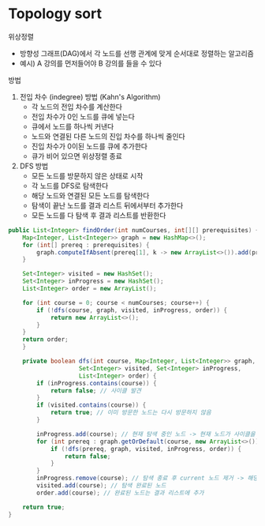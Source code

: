 # Topology sort

위상정렬
- 방향성 그래프(DAG)에서 각 노드를 선행 관계에 맞게 순서대로 정렬하는 알고리즘
- 예시) A 강의를 먼저들어야 B 강의를 들을 수 있다

방법
1. 전입 차수 (indegree) 방법 (Kahn's Algorithm)
    - 각 노드의 전입 차수를 계산한다
    - 전입 차수가 0인 노드를 큐에 넣는다
    - 큐에서 노드를 하나씩 커낸다
    - 노드와 연결된 다른 노드의 진입 차수를 하나씩 줄인다
    - 진입 차수가 0이된 노드를 큐에 추가한다
    - 큐가 비어 있으면 위상정렬 종료
2. DFS 방법
    - 모든 노드를 방문하지 않은 상태로 시작
    - 각 노드를 DFS로 탐색한다
    - 해당 노드와 연결된 모든 노드를 탐색한다
    - 탐색이 끝난 노드를 결과 리스트 뒤에서부터 추가한다
    - 모든 노드를 다 탐색 후 결과 리스트를 반환한다
```java
public List<Integer> findOrder(int numCourses, int[][] prerequisites) {
    Map<Integer, List<Integer>> graph = new HashMap<>();
    for (int[] prereq : prerequisites) {
        graph.computeIfAbsent(prereq[1], k -> new ArrayList<>()).add(prereq[0]);
    }

    Set<Integer> visited = new HashSet();
    Set<Integer> inProgress = new HashSet();
    List<Integer> order = new ArrayList();

    for (int course = 0; course < numCourses; course++) {
        if (!dfs(course, graph, visited, inProgress, order)) {
            return new ArrayList<>();
        }
    }
    return order;
    }

    private boolean dfs(int course, Map<Integer, List<Integer>> graph, 
                    Set<Integer> visited, Set<Integer> inProgress, 
                    List<Integer> order) {
        if (inProgress.contains(course)) {
            return false; // 사이클 발견
        }
        if (visited.contains(course)) {
            return true; // 이미 방문한 노드는 다시 방문하지 않음
        }

        inProgress.add(course); // 현재 탐색 중인 노드 -> 현재 노드가 사이클을 가지는지 확인 가능
        for (int prereq : graph.getOrDefault(course, new ArrayList<>())) {
            if (!dfs(prereq, graph, visited, inProgress, order)) {
                return false;
            }
        }
        inProgress.remove(course); // 탐색 종료 후 current 노드 제거 -> 해당 노드는 사이클이 없다고 할 수 있다
        visited.add(course); // 탐색 완료된 노드
        order.add(course); // 완료된 노드는 결과 리스트에 추가

    return true;
}
```